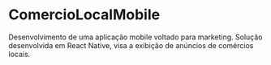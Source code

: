 # ComercioLocalMobile
Desenvolvimento de uma aplicação mobile voltado para marketing. Solução desenvolvida em React Native, visa a exibição de anúncios de comércios locais.
